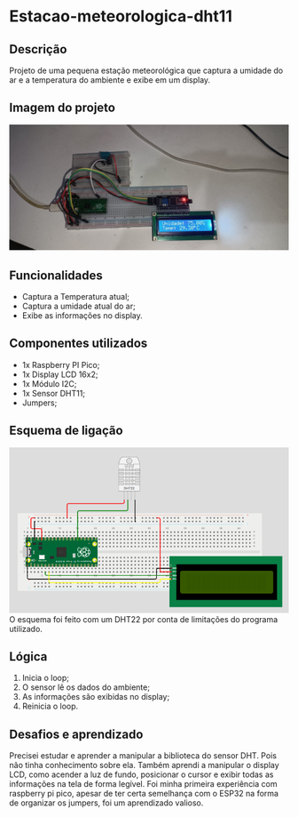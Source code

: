# Estacao-meteorologica-dht11

## Descrição
Projeto de uma pequena estação meteorológica que captura a umidade do ar e a temperatura do ambiente e exibe em um display.

## Imagem do projeto
![Imagem do projeto](./imagens/imagem_1.jpg)

## Funcionalidades
* Captura a Temperatura atual;
* Captura a umidade atual do ar;
* Exibe as informações no display.

## Componentes utilizados
* 1x Raspberry PI Pico;
* 1x Display LCD 16x2;
* 1x Módulo I2C;
* 1x Sensor DHT11;
* Jumpers;

## Esquema de ligação
![Imagem do circuito](./imagens/circuito_DHT.png)
O esquema foi feito com um DHT22 por conta de limitações do programa utilizado. 

## Lógica
1. Inicia o loop;
2. O sensor lê os dados do ambiente;
3. As informações são exibidas no display;
4. Reinicia o loop.

## Desafios e aprendizado
Precisei estudar e aprender a manipular a biblioteca do sensor DHT. Pois não tinha conhecimento sobre ela.
Também aprendi a manipular o display LCD, como acender a luz de fundo, posicionar o cursor e exibir todas 
as informações na tela de forma legível. Foi minha primeira experiência com raspberry pi pico, apesar de 
ter certa semelhança com o ESP32 na forma de organizar os jumpers, foi um aprendizado valioso.
